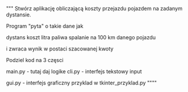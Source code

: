 """
Stwórz aplikację obliczającą koszty przejazdu pojazdem na zadanym dystansie.

Program "pyta" o takie dane jak

dystans
koszt litra paliwa
spalanie na 100 km danego pojazdu

i zwraca wynik w postaci szacowanej kwoty


Podziel kod na 3 częsci

main.py - tutaj daj logike
cli.py  - interfejs tekstowy
    input

gui.py  - interfejs graficzny
    przyklad w tkinter_przyklad.py
""""